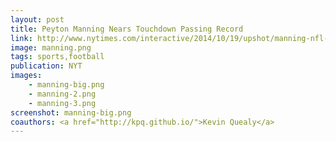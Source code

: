 ```yaml
---
layout: post
title: Peyton Manning Nears Touchdown Passing Record
link: http://www.nytimes.com/interactive/2014/10/19/upshot/manning-nfl-touchdown-passes-charts.html
image: manning.png
tags: sports,football
publication: NYT
images:
    - manning-big.png
    - manning-2.png
    - manning-3.png
screenshot: manning-big.png
coauthors: <a href="http://kpq.github.io/">Kevin Quealy</a>
---
```

